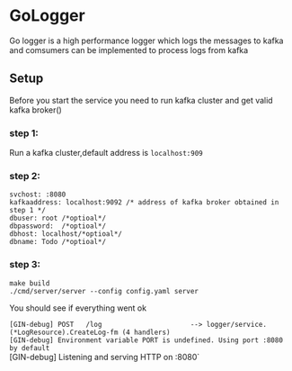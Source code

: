 # GoLogger

Go logger is a high performance logger which logs the messages to kafka and comsumers can be implemented to process logs from kafka

## Setup
Before you start the service you need to run  kafka cluster and get valid kafka broker()

### step 1:
Run a kafka cluster,default address is ```localhost:909```

### step 2:
`svchost: :8080`  <br />
`kafkaaddress: localhost:9092 /* address of kafka broker obtained in step 1 */`  <br />
`dbuser: root /*optioal*/ `  <br /> 
`dbpassword:  /*optioal*/`  <br />
`dbhost: localhost/*optioal*/ ` <br />
`dbname: Todo /*optioal*/` <br />

### step 3:
`make build` <br />
`./cmd/server/server --config config.yaml server` <br />

You should see if everything went ok

`[GIN-debug] POST   /log                      --> logger/service.(*LogResource).CreateLog-fm (4 handlers)` <br />
`[GIN-debug] Environment variable PORT is undefined. Using port :8080 by default` <br />
[GIN-debug] Listening and serving HTTP on :8080` <br />
